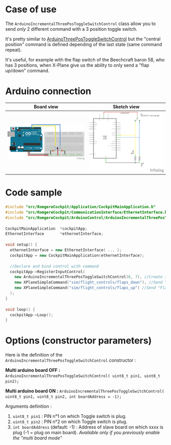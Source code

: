 # Case of use

The `ArduinoIncrementalThreePosToggleSwitchControl` class allow you to send *only* 2 different command with a 3 position toggle switch.

It's pretty similar to [ArduinoThreePosToggleSwitchControl](ctrl-3pos-toggle.md) but the "central position" command is defined depending of the last state (same command repeat).

It's useful, for example with the flap switch of the Beechcraft baron 58, who has 3 positions, when X-Plane give us the ability to only send a "flap up/down" command.

# Arduino connection

Board view | Sketch view
---------- | -----------
![3 positions toggle switch connection (board view)](../../img/3pos_toggle_switch_bb.png?raw=true) | ![3 positions toggle switch connection (sketch view)](../../img/3pos_toggle_switch_sk.png?raw=true)


# Code sample

```cpp
#include "src/RomgereCockpit/Application/CockpitMainApplication.h"
#include "src/RomgereCockpit/CommunicationInterface/EthernetInterface.h"
#include "src/RomgereCockpit/ArduinoControl/ArduinoIncrementalThreePosToggleSwitchControl.h"

CockpitMainApplication  *cockpitApp;
EthernetInterface       *ethernetInterface;

void setup() {
  ethernetInterface = new EthernetInterface( ... );
  cockpitApp = new CockpitMainApplication(ethernetInterface);

  //Declare and bind control with command
  cockpitApp->RegisterInputControl(    
    new ArduinoIncrementalThreePosToggleSwitchControl(6, 7), //Create 3 pos Toggle Switch Control on PIN 6 & 7
    new XPlaneSimpleCommand("sim/flight_controls/flaps_down"), //Send "Flap down" command to X-Plane
    new XPlaneSimpleCommand("sim/flight_controls/flaps_up") //Send "Flap up" command to X-Plane
  );
}

void loop() {
  cockpitApp->Loop();
}
```

# Options (constructor parameters)

Here is the definition of the `ArduinoIncrementalThreePosToggleSwitchControl` constructor :

**Multi arduino board OFF :**
`ArduinoIncrementalThreePosToggleSwitchControl( uint8_t pin1, uint8_t pin2);`

**Multi arduino board ON :**
`ArduinoIncrementalThreePosToggleSwitchControl( uint8_t pin1, uint8_t pin2, int boardAddress = -1);`

Arguments definition :
1. `uint8_t pin1` : PIN n°1 on which Toggle switch is plug.
2. `uint8_t pin2` : PIN n°2 on which Toggle switch is plug.
3. `int boardAddress` (default: -1) : Address of slave board on which xxxx is plug (-1 = plug on main board). *Available only if you previously enable the "multi board mode"*

